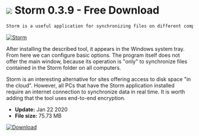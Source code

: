 # ![](https://cdn.softexe.net/static/icon/4/storm-10744.png) Storm 0.3.9 - Free Download

```sh
Storm is a useful application for synchronizing files on different computers. It can be helpful, for example, in everyday work on several PCs.
```
[![Storm](https:https://tse3.mm.bing.net/th?id=OIP.RQ-TuPP81MB6UooXXYDdAQHaFj&pid=Api)](https://softexe.net/win/disks-files/compare-sync/storm:pRgdd.html)

After installing the described tool, it appears in the Windows system tray. From here we can configure basic options. The program itself does not offer the main window, because its operation is "only" to synchronize files contained in the Storm folder on all computers.
 
 Storm is an interesting alternative for sites offering access to disk space "in the cloud". However, all PCs that have the Storm application installed require an internet connection to synchronize data in real time. It is worth adding that the tool uses end-to-end encryption.


- **Update:** Jan 22 2020
- **File size:** 75.73 MB

[![Download](https://cdn.softexe.net/static/img/download.png)](https://softexe.net/win/disks-files/compare-sync/storm:pRgdd.html)

